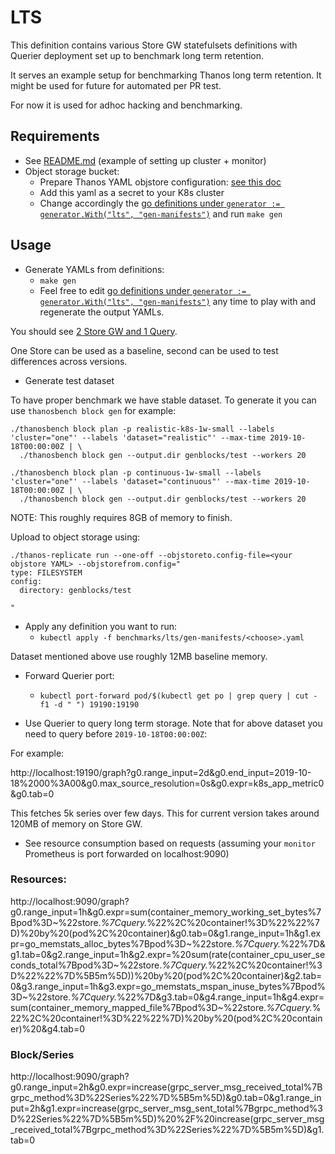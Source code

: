 # LTS

This definition contains various Store GW statefulsets definitions with Querier deployment
set up to benchmark long term retention.

It serves an example setup for benchmarking Thanos long term retention.
It might be used for future for automated per PR test.

For now it is used for adhoc hacking and benchmarking.

## Requirements

* See [README.md](/README.md#Prerequisites) (example of setting up cluster + monitor)
* Object storage bucket:
  * Prepare Thanos YAML objstore configuration: [see this doc](https://thanos.io/storage.md/#configuration)
  * Add this yaml as a secret to your K8s cluster
  * Change accordingly the [go definitions under `generator := generator.With("lts", "gen-manifests")`](/configs/main.go) and run `make gen`
  
## Usage

* Generate YAMLs from definitions:
  * `make gen`
  * Feel free to edit [go definitions under `generator := generator.With("lts", "gen-manifests")`](/configs/main.go) any time to play with and regenerate the output YAMLs.

You should see [2 Store GW and 1 Query](/benchmarks/lts/gen-manifests).
 
One Store can be used as a baseline, second can be used to test differences across versions.

* Generate test dataset

To have proper benchmark we have stable dataset. To generate it you can use `thanosbench block gen` for example:

```
./thanosbench block plan -p realistic-k8s-1w-small --labels 'cluster="one"' --labels 'dataset="realistic"' --max-time 2019-10-18T00:00:00Z | \
  ./thanosbench block gen --output.dir genblocks/test --workers 20

./thanosbench block plan -p continuous-1w-small --labels 'cluster="one"' --labels 'dataset="continuous"' --max-time 2019-10-18T00:00:00Z | \
  ./thanosbench block gen --output.dir genblocks/test --workers 20
```

NOTE: This roughly requires 8GB of memory to finish.

Upload to object storage using:

```
./thanos-replicate run --one-off --objstoreto.config-file=<your objstore YAML> --objstorefrom.config="
type: FILESYSTEM
config:
  directory: genblocks/test

"
```

* Apply any definition you want to run:
  * `kubectl apply -f benchmarks/lts/gen-manifests/<choose>.yaml`

Dataset mentioned above use roughly 12MB baseline memory.

* Forward Querier port:
  * `kubectl port-forward pod/$(kubectl get po | grep query | cut -f1 -d " ") 19190:19190`
  
* Use Querier to query long term storage. Note that for above dataset you need to query before `2019-10-18T00:00:00Z`:

For example:

http://localhost:19190/graph?g0.range_input=2d&g0.end_input=2019-10-18%2000%3A00&g0.max_source_resolution=0s&g0.expr=k8s_app_metric0&g0.tab=0

This fetches 5k series over few days. This for current version takes around 120MB of memory on Store GW.

* See resource consumption based on requests (assuming your `monitor` Prometheus is port forwarded on localhost:9090)

### Resources:

http://localhost:9090/graph?g0.range_input=1h&g0.expr=sum(container_memory_working_set_bytes%7Bpod%3D~%22store.*%7Cquery.*%22%2C%20container!%3D%22%22%7D)%20by%20(pod%2C%20container)&g0.tab=0&g1.range_input=1h&g1.expr=go_memstats_alloc_bytes%7Bpod%3D~%22store.*%7Cquery.*%22%7D&g1.tab=0&g2.range_input=1h&g2.expr=%20sum(rate(container_cpu_user_seconds_total%7Bpod%3D~%22store.*%7Cquery.*%22%2C%20container!%3D%22%22%7D%5B5m%5D))%20by%20(pod%2C%20container)&g2.tab=0&g3.range_input=1h&g3.expr=go_memstats_mspan_inuse_bytes%7Bpod%3D~%22store.*%7Cquery.*%22%7D&g3.tab=0&g4.range_input=1h&g4.expr=sum(container_memory_mapped_file%7Bpod%3D~%22store.*%7Cquery.*%22%2C%20container!%3D%22%22%7D)%20by%20(pod%2C%20container)%20&g4.tab=0

### Block/Series 

http://localhost:9090/graph?g0.range_input=2h&g0.expr=increase(grpc_server_msg_received_total%7Bgrpc_method%3D%22Series%22%7D%5B5m%5D)&g0.tab=0&g1.range_input=2h&g1.expr=increase(grpc_server_msg_sent_total%7Bgrpc_method%3D%22Series%22%7D%5B5m%5D)%20%2F%20increase(grpc_server_msg_received_total%7Bgrpc_method%3D%22Series%22%7D%5B5m%5D)&g1.tab=0
